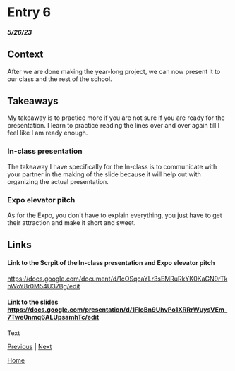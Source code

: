 # Entry 6
##### 5/26/23

## Context
After we are done making the year-long project, we can now present it to our class and the rest of the school.
## Takeaways
My takeaway is to practice more if you are not sure if you are ready for the presentation. I learn to practice reading the lines over and over again till I feel like I am ready enough.
### In-class presentation 
The takeaway I have specifically for the In-class is to communicate with your partner in the making of the slide because it will help out with organizing the actual presentation.
### Expo elevator pitch 
As for the Expo, you don't have to explain everything, you just have to get their attraction and make it short and sweet.
## Links
#### Link to the Scrpit of the In-class presentation and Expo elevator pitch 
https://docs.google.com/document/d/1cOSqcaYLr3sEMRuRkYK0KaGN9rTkhWoY8r0M54U37Bg/edit

#### Link to the slides https://docs.google.com/presentation/d/1FIoBn9UhvPo1XRRrWuysVEm_7Twe0nmq6ALUpsamhTc/edit

Text
 
[Previous](entry05.md) | [Next](entry07.md)

[Home](../README.md) 